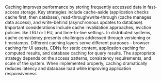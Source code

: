 Caching improves performance by storing frequently accessed data in fast-access storage. Key strategies include cache-aside (application checks cache first, then database), read-through/write-through (cache manages data access), and write-behind (asynchronous updates to database). Important considerations include cache invalidation approaches, eviction policies like LRU or LFU, and time-to-live settings. In distributed systems, cache consistency presents challenges addressed through versioning or timestamps. Different caching layers serve different purposes - browser caching for UI assets, CDNs for static content, application caching for computed results, and database caching for query results. The appropriate strategy depends on the access patterns, consistency requirements, and scale of the system. When implemented properly, caching dramatically reduces latency and database load while improving application responsiveness.